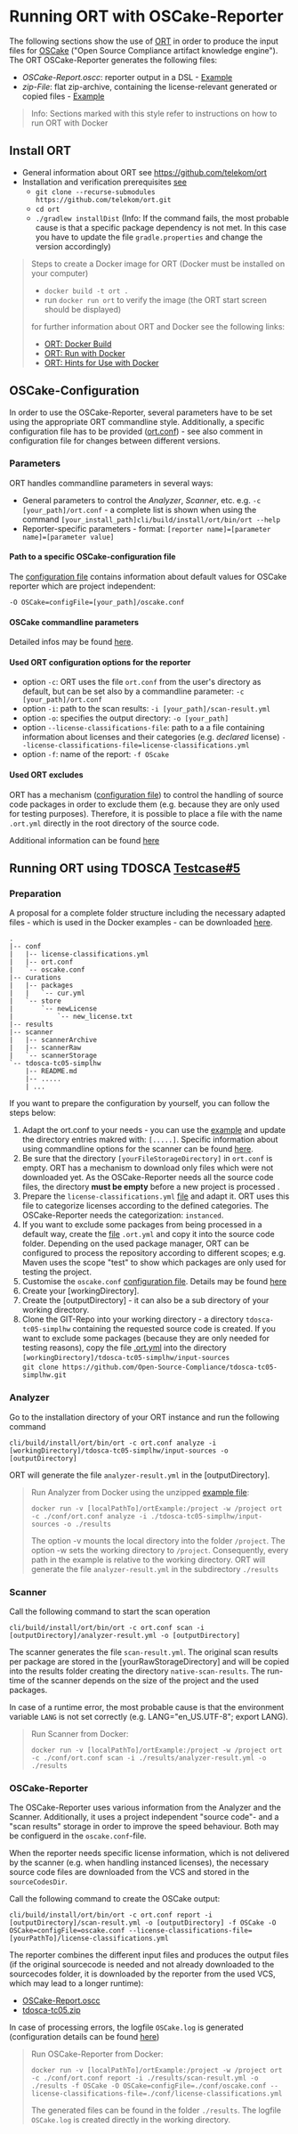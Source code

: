 # Running ORT with OSCake-Reporter
The following sections show the use of [ORT](https://github.com/telekom/ort) in order to produce the input files for [OSCake](https://github.com/Open-Source-Compliance/OSCake) ("Open Source Compliance artifact knowledge engine"). The ORT OSCake-Reporter generates the following files:
* *OSCake-Report.oscc*: reporter output in a DSL - [Example](./examples/versionJan2022_2/tc05/OSCake-Report.oscc)
* *zip-File*: flat zip-archive, containing the license-relevant generated or copied files - [Example](./examples/versionJan2022_2/tc05/tdosca-tc05.zip)

> Info: Sections marked with this style refer to instructions on how to run ORT with Docker 

## Install ORT

* General information about ORT see https://github.com/telekom/ort
* Installation and verification prerequisites  [see](https://github.com/telekom/ort/blob/oscake-reporter/docs/getting-started.md#1-prerequisites)
  * `git clone --recurse-submodules https://github.com/telekom/ort.git`
  * `cd ort`
  * `./gradlew installDist` (Info: If the command fails, the most probable cause is that a specific package dependency is not met. In this case you have to update the file `gradle.properties` and change the version accordingly)

> Steps to create a Docker image for ORT (Docker must be installed on your computer)
> * `docker build -t ort .`
> * run `docker run ort` to verify the image (the ORT start screen should be displayed)
>
> for further information about ORT and Docker see the following links:
> * [ORT: Docker Build](https://github.com/telekom/ort#basic-usage)
> * [ORT: Run with Docker](https://github.com/telekom/ort#run-using-docker)
> * [ORT: Hints for Use with Docker](https://github.com/telekom/ort/blob/oscake-reporter/docs/hints-for-use-with-docker.md)


## OSCake-Configuration
In order to use the OSCake-Reporter, several parameters have to be set using the appropriate ORT commandline style. Additionally, a specific configuration file has to be provided ([ort.conf](./examples/versionJan2022_2/ort.conf)) - see also comment in configuration file for changes between different versions.

### Parameters
ORT handles commandline parameters in several ways:
* General parameters to control the *Analyzer*, *Scanner*, etc. e.g. `-c [your_path]/ort.conf` - a complete list is shown when using the command `[your_install_path]cli/build/install/ort/bin/ort --help`
* Reporter-specific parameters - format: `[reporter name]=[parameter name]=[parameter value]`

#### Path to a specific OSCake-configuration file
The [configuration file](./examples/versionJan2022_2/oscake.conf) contains information about default values for OSCake reporter which are project independent: 

`-O OSCake=configFile=[your_path]/oscake.conf`

#### OSCake commandline parameters

Detailed infos may be found [here](./configuration.md).

#### Used ORT configuration options for the reporter
* option `-c`: ORT uses the file `ort.conf` from the user's directory as default, but can be set also by a commandline parameter: `-c [your_path]/ort.conf`
* option `-i`: path to the scan results: `-i [your_path]/scan-result.yml`
* option `-o`: specifies the output directory: `-o [your_path]`
* option `--license-classifications-file`: path to a a file containing information about licenses and their categories (e.g. *declared* license) `--license-classifications-file=license-classifications.yml`
* option `-f`: name of the report: `-f OScake`

#### Used ORT excludes
ORT has a mechanism ([configuration file](./examples/versionJan2022_2/.ort.yml)) to control the handling of source code packages in order to exclude them (e.g. because they are only used for testing purposes). Therefore, it is possible to place a file with the name `.ort.yml` directly in the root directory of the source code.

Additional information can be found [here](https://github.com/oss-review-toolkit/ort/blob/master/docs/config-file-ort-yml.md#excluding-scopes)

## Running ORT using TDOSCA [Testcase#5](https://github.com/Open-Source-Compliance/tdosca-tc05-simplhw)

### Preparation 

A proposal for a complete folder structure including the necessary adapted files - which is used in the Docker examples - can be downloaded [here](./examples/versionJan2022_2/ortExample.zip). 
```
.
|-- conf
|   |-- license-classifications.yml
|   |-- ort.conf
|   `-- oscake.conf
|-- curations
|   |-- packages
|   |   `-- cur.yml
|   `-- store
|       `-- newLicense
|           `-- new_license.txt
|-- results
|-- scanner
|   |-- scannerArchive
|   |-- scannerRaw
|   `-- scannerStorage
`-- tdosca-tc05-simplhw
    |-- README.md
    |-- .....
	| ...
```

If you want to prepare the configuration by yourself, you can follow the steps below: 

1. Adapt the ort.conf to your needs - you can use the [example](./examples/versionJan2022_2/ort.conf) and update the directory entries makred with: `[.....]`. Specific  information about using commandline options for the scanner can be found [here](./configuration.md).
2. Be sure that the directory `[yourFileStorageDirectory]` in `ort.conf` is empty. ORT has a mechanism to download only files which were not downloaded yet. As the OSCake-Reporter needs all the source code files, the directory **must be empty** before a new project is processed .
3. Prepare the `license-classifications.yml` [file](./examples/versionJan2022_2/license-classifications.yml) and adapt it. ORT uses this file to categorize licenses according to the defined categories. The OSCake-Reporter needs the categorization: `instanced`.
4. If you want to exclude some packages from being processed in a default way, create the [file](./examples/versionJan2022_2/.ort.yml) `.ort.yml` and copy it into the source code folder. Depending on the used package manager, ORT can be configured to process the repository according to different scopes; e.g. Maven uses the scope "test" to show which packages are only used for testing the project.
5. Customise the `oscake.conf` [configuration file](./examples/versionJan2022_2/oscake.conf). Details may be found [here](./configuration.md)
6. Create your [workingDirectory].
7. Create the [outputDirectory] - it can also be a sub directory of your working directory.
8. Clone the GIT-Repo into your working directory - a directory `tdosca-tc05-simplhw` containing the requested source code is created. If you want to exclude some packages (because they are only needed for testing reasons), copy the file [.ort.yml](./examples/versionJan2022_2/.ort.yml) into the directory 
 `[workingDirectory]/tdosca-tc05-simplhw/input-sources`  
   `git clone https://github.com/Open-Source-Compliance/tdosca-tc05-simplhw.git`

### Analyzer
Go to the installation directory of your ORT instance and run the following command

`cli/build/install/ort/bin/ort -c ort.conf analyze -i [workingDirectory]/tdosca-tc05-simplhw/input-sources -o [outputDirectory]`

ORT will generate the file `analyzer-result.yml` in the [outputDirectory].

> Run Analyzer from Docker using the unzipped [example file](./examples/versionJan2022_2/ortExample.zip):  
>
> `docker run -v [localPathTo]/ortExample:/project -w /project ort -c ./conf/ort.conf analyze -i ./tdosca-tc05-simplhw/input-sources -o ./results`  
>
> The option -v mounts the local directory into the folder `/project`. The option -w sets the working directory to `/project`. Consequently, every path in the example is relative to the working directory. ORT will generate the file `analyzer-result.yml` in the subdirectory `./results`


### Scanner

Call the following command to start the scan operation

`cli/build/install/ort/bin/ort -c ort.conf scan -i [outputDirectory]/analyzer-result.yml -o [outputDirectory]`

The scanner generates the file `scan-result.yml`. The original scan results per package are stored in the [yourRawStorageDirectory] and will be copied into the results folder creating the directory `native-scan-results`. The run-time of the scanner depends on the size of the project and the used packages.

In case of a runtime error, the most probable cause is that the environment variable `LANG` is not set correctly (e.g. LANG="en_US.UTF-8"; export LANG).

> Run Scanner from Docker:
>
> `docker run -v [localPathTo]/ortExample:/project -w /project ort -c ./conf/ort.conf scan -i ./results/analyzer-result.yml -o ./results`

### OSCake-Reporter

The OSCake-Reporter uses various information from the Analyzer and the Scanner. Additionally, it uses a project independent "source code"- and a "scan results" storage in order to improve the speed behaviour. Both may be configuerd in the `oscake.conf`-file. 

When the reporter needs specific license information, which is not delivered by the scanner (e.g. when handling instanced licenses), the necessary source code files are downloaded from the VCS and stored in the `sourceCodesDir`.

Call the following command to create the OSCake output:

`cli/build/install/ort/bin/ort -c ort.conf report -i [outputDirectory]/scan-result.yml -o
[outputDirectory] -f OSCake -O OSCake=configFile=oscake.conf
--license-classifications-file=[yourPathTo]/license-classifications.yml`

The reporter combines the different input files and produces the output files (if the original sourcecode is needed and not already downloaded to the sourcecodes folder, it is downloaded by the reporter from the used VCS, which may lead to a longer runtime):
* [OSCake-Report.oscc](./examples/versionJan2022_2/tc05/OSCake-Report.oscc)
* [tdosca-tc05.zip](./examples/versionJan2022_2/tc05/tdosca-tc05.zip)

In case of processing errors, the logfile `OSCake.log` is generated (configuration details can be found [here](./architecture-and-code.md))

> Run OSCake-Reporter from Docker:
>
> `docker run -v [localPathTo]/ortExample:/project -w /project ort -c ./conf/ort.conf report -i ./results/scan-result.yml -o ./results -f OSCake -O OSCake=configFile=./conf/oscake.conf --license-classifications-file=./conf/license-classifications.yml`  
>
> The generated files can be found in the folder `./results`. The logfile `OSCake.log` is created directly in the working directory.
